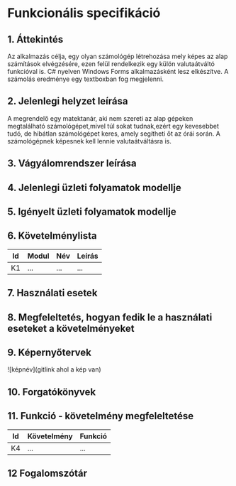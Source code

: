 # Funkcionális specifikáció
## 1. Áttekintés
Az alkalmazás célja, egy olyan számológép létrehozása mely képes az alap számítások elvégzésére, ezen felül rendelkezik egy külön valutaátváltó funkcióval is. C# nyelven Windows Forms alkalmazásként lesz elkészítve. A számolás eredménye egy textboxban fog megjelenni.

## 2. Jelenlegi helyzet leírása
A megrendelő egy matektanár, aki nem szereti az alap gépeken megtalálható számológépet,mivel túl sokat tudnak,ezért egy kevesebbet tudó, de hibátlan számológépet keres, amely segítheti őt az órái során. A számológépnek képesnek kell lennie valutaátváltásra is.

## 3. Vágyálomrendszer leírása

## 4. Jelenlegi üzleti folyamatok modellje

## 5. Igényelt üzleti folyamatok modellje

## 6. Követelménylista

| Id | Modul | Név | Leírás |
| :---: | --- | --- | --- |
| K1 | ...| ... | ... |

## 7. Használati esetek

## 8. Megfeleltetés, hogyan fedik le a használati eseteket a követelményeket

## 9. Képernyőtervek

![képnév](gitlink ahol a kép van)

## 10. Forgatókönyvek

## 11. Funkció - követelmény megfeleltetése

| Id | Követelmény | Funkció |
| :---: | --- | --- |
| K4 | ... | ... |

## 12 Fogalomszótár
